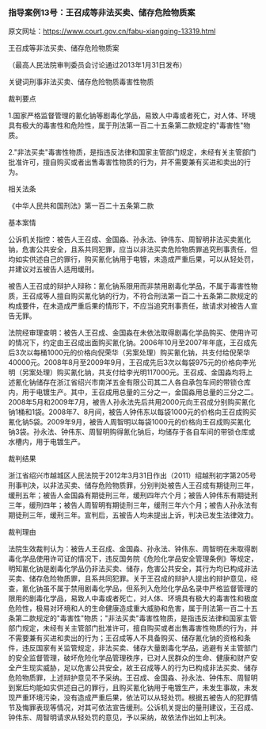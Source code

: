 ### 指导案例13号：王召成等非法买卖、储存危险物质案
原文网址：https://www.court.gov.cn/fabu-xiangqing-13319.html

王召成等非法买卖、储存危险物质案

（最高人民法院审判委员会讨论通过2013年1月31日发布）

关键词刑事非法买卖、储存危险物质毒害性物质

裁判要点

1.国家严格监督管理的氰化钠等剧毒化学品，易致人中毒或者死亡，对人体、环境具有极大的毒害性和危险性，属于刑法第一百二十五条第二款规定的"毒害性"物质。

2."非法买卖"毒害性物质，是指违反法律和国家主管部门规定，未经有关主管部门批准许可，擅自购买或者出售毒害性物质的行为，并不需要兼有买进和卖出的行为。

相关法条

《中华人民共和国刑法》第一百二十五条第二款

基本案情

公诉机关指控：被告人王召成、金国淼、孙永法、钟伟东、周智明非法买卖氰化钠，危害公共安全，且系共同犯罪，应当以非法买卖危险物质罪追究刑事责任，但均如实供述自己的罪行，购买氰化钠用于电镀，未造成严重后果，可以从轻处罚，并建议对五被告人适用缓刑。

被告人王召成的辩护人辩称：氰化钠系限用而非禁用剧毒化学品，不属于毒害性物质，王召成等人擅自购买氰化钠的行为，不符合刑法第一百二十五条第二款规定的构成要件，在未造成严重后果的情形下，不应当追究刑事责任，故请求对被告人宣告无罪。

法院经审理查明：被告人王召成、金国淼在未依法取得剧毒化学品购买、使用许可的情况下，约定由王召成出面购买氰化钠。2006年10月至2007年年底，王召成先后3次以每桶1000元的价格向倪荣华（另案处理）购买氰化钠，共支付给倪荣华40000元。2008年8月至2009年9月，王召成先后3次以每袋975元的价格向李光明（另案处理）购买氰化钠，共支付给李光明117000元。王召成、金国淼均将上述氰化钠储存在浙江省绍兴市南洋五金有限公司其二人各自承包车间的带锁仓库内，用于电镀生产。其中，王召成用总量的三分之一，金国淼用总量的三分之二。2008年5月和2009年7月，被告人孙永法先后共用2000元向王召成分别购买氰化钠1桶和1袋。2008年7、8月间，被告人钟伟东以每袋1000元的价格向王召成购买氰化钠5袋。2009年9月，被告人周智明以每袋1000元的价格向王召成购买氰化钠3袋。孙永法、钟伟东、周智明购得氰化钠后，均储存于各自车间的带锁仓库或水槽内，用于电镀生产。

裁判结果

浙江省绍兴市越城区人民法院于2012年3月31日作出（2011）绍越刑初字第205号刑事判决，以非法买卖、储存危险物质罪，分别判处被告人王召成有期徒刑三年，缓刑五年；被告人金国淼有期徒刑三年，缓刑四年六个月；被告人钟伟东有期徒刑三年，缓刑四年；被告人周智明有期徒刑三年，缓刑三年六个月；被告人孙永法有期徒刑三年，缓刑三年。宣判后，五被告人均未提出上诉，判决已发生法律效力。

裁判理由

法院生效裁判认为：被告人王召成、金国淼、孙永法、钟伟东、周智明在未取得剧毒化学品使用许可证的情况下，违反国务院《危险化学品安全管理条例》等规定，明知氰化钠是剧毒化学品仍非法买卖、储存，危害公共安全，其行为均已构成非法买卖、储存危险物质罪，且系共同犯罪。关于王召成的辩护人提出的辩护意见，经查，氰化钠虽不属于禁用剧毒化学品，但系列入危险化学品名录中严格监督管理的限用的剧毒化学品，易致人中毒或者死亡，对人体、环境具有极大的毒害性和极度危险性，极易对环境和人的生命健康造成重大威胁和危害，属于刑法第一百二十五条第二款规定的"毒害性"物质；"非法买卖"毒害性物质，是指违反法律和国家主管部门规定，未经有关主管部门批准许可，擅自购买或者出售毒害性物质的行为，并不需要兼有买进和卖出的行为；王召成等人不具备购买、储存氰化钠的资格和条件，违反国家有关监管规定，非法买卖、储存大量剧毒化学品，逃避有关主管部门的安全监督管理，破坏危险化学品管理秩序，已对人民群众的生命、健康和财产安全产生现实威胁，足以危害公共安全，故王召成等人的行为已构成非法买卖、储存危险物质罪，上述辩护意见不予采纳。王召成、金国淼、孙永法、钟伟东、周智明到案后均能如实供述自己的罪行，且购买氰化钠用于电镀生产，未发生事故，未发现严重环境污染，没有造成严重后果，依法可以从轻处罚。根据五被告人的犯罪情节及悔罪表现等情况，对其可依法宣告缓刑。公诉机关提出的量刑建议，王召成、钟伟东、周智明请求从轻处罚的意见，予以采纳，故依法作出如上判决。
